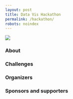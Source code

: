 ```yaml
---
layout: post
title: Data Vis Hackathon
permalink: /hackathon/
robots: noindex
---
```


<img src="/foundation/images/fulls/whyr2019/hackathon/plakat_hackathon.jpg" class="fit image">

### About

### Challenges

### Organizers

### Sponsors and supporters